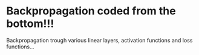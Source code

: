 # Backpropagation coded from the bottom!!! 

Backpropagation trough various linear layers, activation functions and loss functions... 
